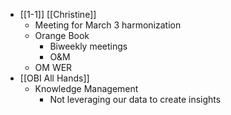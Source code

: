 - [[1-1]] [[Christine]]
	- Meeting for March 3 harmonization
	- Orange Book
		- Biweekly meetings
		- O&M
	- OM WER
- [[OBI All Hands]]
	- Knowledge Management
		- Not leveraging our data to create insights